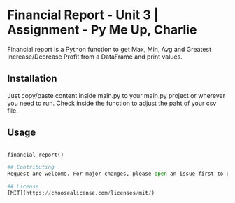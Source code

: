 # Financial Report - Unit 3 | Assignment - Py Me Up, Charlie

Financial report is a Python function to get Max, Min, Avg and Greatest Increase/Decrease Profit from a DataFrame and print values.

## Installation

Just copy/paste content inside main.py to your main.py project or wherever you need to run. Check inside the function to adjust the paht of your csv file.

## Usage
```python

financial_report()

## Contributing
Request are welcome. For major changes, please open an issue first to discuss what you would like to change.

## License
[MIT](https://choosealicense.com/licenses/mit/)
